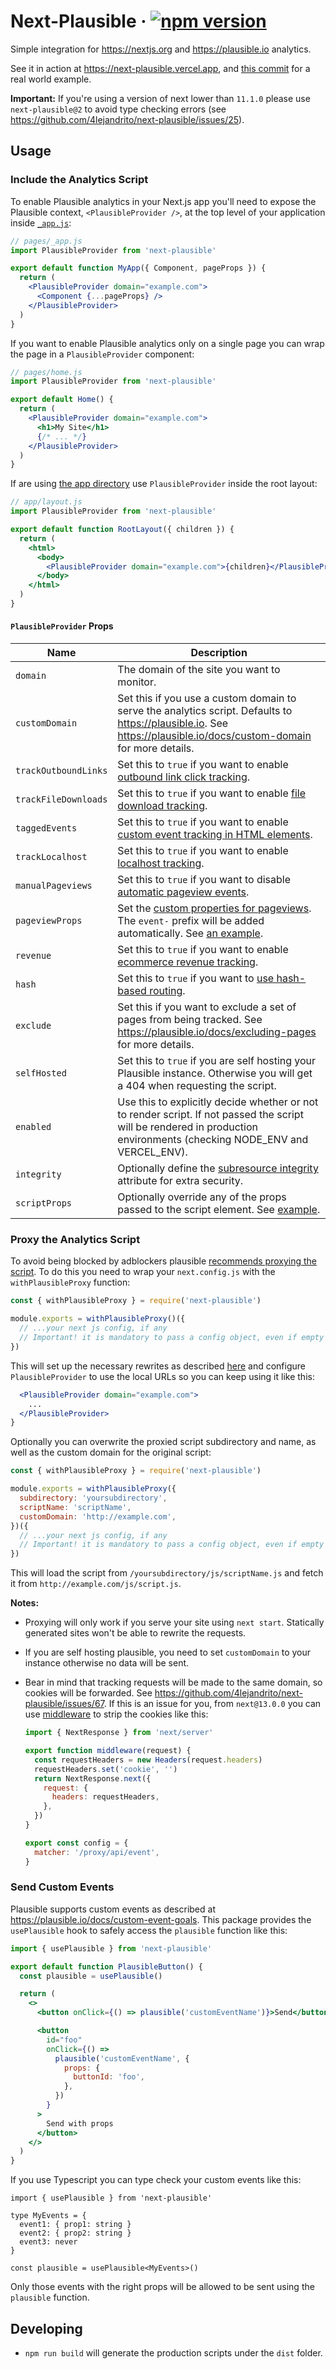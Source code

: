 # Next-Plausible &middot; [![npm version](https://img.shields.io/npm/v/next-plausible.svg?style=flat)](https://www.npmjs.com/package/next-plausible)

Simple integration for https://nextjs.org and https://plausible.io analytics.

See it in action at https://next-plausible.vercel.app, and [this commit](https://github.com/4lejandrito/react-guitar/commit/a634d43cab5c4da5da5aeabaa792a5f42c21a1ed) for a real world example.

**Important:** If you're using a version of next lower than `11.1.0` please use `next-plausible@2` to avoid type checking errors (see https://github.com/4lejandrito/next-plausible/issues/25).

## Usage

### Include the Analytics Script

To enable Plausible analytics in your Next.js app you'll need to expose the Plausible context, `<PlausibleProvider />`, at the top level of your application inside [`_app.js`](https://nextjs.org/docs/advanced-features/custom-app):

```jsx
// pages/_app.js
import PlausibleProvider from 'next-plausible'

export default function MyApp({ Component, pageProps }) {
  return (
    <PlausibleProvider domain="example.com">
      <Component {...pageProps} />
    </PlausibleProvider>
  )
}
```

If you want to enable Plausible analytics only on a single page you can wrap the page in a `PlausibleProvider` component:

```jsx
// pages/home.js
import PlausibleProvider from 'next-plausible'

export default Home() {
  return (
    <PlausibleProvider domain="example.com">
      <h1>My Site</h1>
      {/* ... */}
    </PlausibleProvider>
  )
}
```

If are using [the app directory](https://beta.nextjs.org/docs/routing/fundamentals#the-app-directory) use `PlausibleProvider` inside the root layout:

```jsx
// app/layout.js
import PlausibleProvider from 'next-plausible'

export default function RootLayout({ children }) {
  return (
    <html>
      <body>
        <PlausibleProvider domain="example.com">{children}</PlausibleProvider>
      </body>
    </html>
  )
}
```

#### `PlausibleProvider` Props

| Name                 | Description                                                                                                                                                                                              |
| -------------------- | -------------------------------------------------------------------------------------------------------------------------------------------------------------------------------------------------------- |
| `domain`             | The domain of the site you want to monitor.                                                                                                                                                              |
| `customDomain`       | Set this if you use a custom domain to serve the analytics script. Defaults to https://plausible.io. See https://plausible.io/docs/custom-domain for more details.                                       |
| `trackOutboundLinks` | Set this to `true` if you want to enable [outbound link click tracking](https://plausible.io/docs/outbound-link-click-tracking#see-all-the-outbound-link-clicks-in-your-dashboard).                      |
| `trackFileDownloads` | Set this to `true` if you want to enable [file download tracking](https://plausible.io/docs/file-downloads-tracking).                                                                                    |
| `taggedEvents`       | Set this to `true` if you want to enable [custom event tracking in HTML elements](https://plausible.io/docs/custom-event-goals).                                                                         |
| `trackLocalhost`     | Set this to `true` if you want to enable [localhost tracking](https://plausible.io/docs/script-extensions).                                                                                              |
| `manualPageviews`    | Set this to `true` if you want to disable [automatic pageview events](https://plausible.io/docs/script-extensions#plausiblemanualjs).                                                                    |
| `pageviewProps`      | Set the [custom properties for pageviews](https://plausible.io/docs/custom-pageview-props). The `event-` prefix will be added automatically. See [an example](test/page/pages/pageViewPropsAsObject.js). |
| `revenue`            | Set this to `true` if you want to enable [ecommerce revenue tracking](https://plausible.io/docs/ecommerce-revenue-tracking).                                                                             |
| `hash`               | Set this to `true` if you want to [use hash-based routing](https://plausible.io/docs/hash-based-routing).                                                                                                |
| `exclude`            | Set this if you want to exclude a set of pages from being tracked. See https://plausible.io/docs/excluding-pages for more details.                                                                       |
| `selfHosted`         | Set this to `true` if you are self hosting your Plausible instance. Otherwise you will get a 404 when requesting the script.                                                                             |
| `enabled`            | Use this to explicitly decide whether or not to render script. If not passed the script will be rendered in production environments (checking NODE_ENV and VERCEL_ENV).                                  |
| `integrity`          | Optionally define the [subresource integrity](https://infosec.mozilla.org/guidelines/web_security#subresource-integrity) attribute for extra security.                                                   |
| `scriptProps`        | Optionally override any of the props passed to the script element. See [example](test/page/pages/scriptProps.js).                                                                                        |

### Proxy the Analytics Script

To avoid being blocked by adblockers plausible [recommends proxying the script](https://plausible.io/docs/proxy/introduction). To do this you need to wrap your `next.config.js` with the `withPlausibleProxy` function:

```js
const { withPlausibleProxy } = require('next-plausible')

module.exports = withPlausibleProxy()({
  // ...your next js config, if any
  // Important! it is mandatory to pass a config object, even if empty
})
```

This will set up the necessary rewrites as described [here](https://plausible.io/docs/proxy/guides/nextjs#using-raw-nextjs-config) and configure `PlausibleProvider` to use the local URLs so you can keep using it like this:

```jsx
  <PlausibleProvider domain="example.com">
    ...
  </PlausibleProvider>
}
```

Optionally you can overwrite the proxied script subdirectory and name, as well as the custom domain for the original script:

```js
const { withPlausibleProxy } = require('next-plausible')

module.exports = withPlausibleProxy({
  subdirectory: 'yoursubdirectory',
  scriptName: 'scriptName',
  customDomain: 'http://example.com',
})({
  // ...your next js config, if any
  // Important! it is mandatory to pass a config object, even if empty
})
```

This will load the script from `/yoursubdirectory/js/scriptName.js` and fetch it from `http://example.com/js/script.js`.

**Notes:**

- Proxying will only work if you serve your site using `next start`. Statically generated sites won't be able to rewrite the requests.
- If you are self hosting plausible, you need to set `customDomain` to your instance otherwise no data will be sent.
- Bear in mind that tracking requests will be made to the same domain, so cookies will be forwarded. See https://github.com/4lejandrito/next-plausible/issues/67. If this is an issue for you, from `next@13.0.0` you can use [middleware](https://nextjs.org/docs/advanced-features/middleware#setting-headers) to strip the cookies like this:

  ```js
  import { NextResponse } from 'next/server'

  export function middleware(request) {
    const requestHeaders = new Headers(request.headers)
    requestHeaders.set('cookie', '')
    return NextResponse.next({
      request: {
        headers: requestHeaders,
      },
    })
  }

  export const config = {
    matcher: '/proxy/api/event',
  }
  ```

### Send Custom Events

Plausible supports custom events as described at https://plausible.io/docs/custom-event-goals. This package provides the `usePlausible` hook to safely access the `plausible` function like this:

```jsx
import { usePlausible } from 'next-plausible'

export default function PlausibleButton() {
  const plausible = usePlausible()

  return (
    <>
      <button onClick={() => plausible('customEventName')}>Send</button>

      <button
        id="foo"
        onClick={() =>
          plausible('customEventName', {
            props: {
              buttonId: 'foo',
            },
          })
        }
      >
        Send with props
      </button>
    </>
  )
}
```

If you use Typescript you can type check your custom events like this:

```tsx
import { usePlausible } from 'next-plausible'

type MyEvents = {
  event1: { prop1: string }
  event2: { prop2: string }
  event3: never
}

const plausible = usePlausible<MyEvents>()
```

Only those events with the right props will be allowed to be sent using the `plausible` function.

## Developing

- `npm run build` will generate the production scripts under the `dist` folder.

